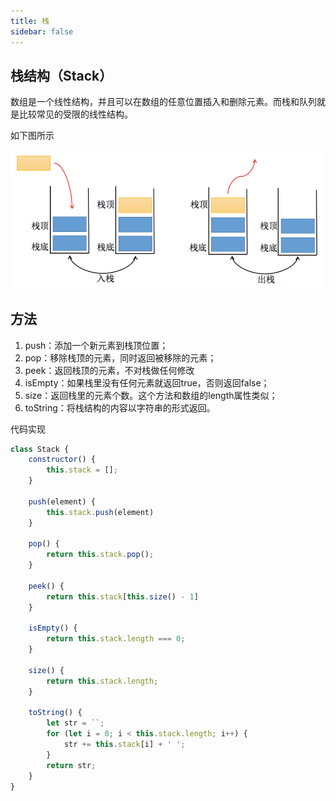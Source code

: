 ```yaml
---
title: 栈 
sidebar: false
---
```


## 栈结构（Stack）

数组是一个线性结构，并且可以在数组的任意位置插入和删除元素。而栈和队列就是比较常见的受限的线性结构。

如下图所示

![image](./images/stack.png)

## 方法

1. push：添加一个新元素到栈顶位置；
2. pop：移除栈顶的元素，同时返回被移除的元素；
3. peek：返回栈顶的元素，不对栈做任何修改
4. isEmpty：如果栈里没有任何元素就返回true，否则返回false；
5. size：返回栈里的元素个数。这个方法和数组的length属性类似；
6. toString：将栈结构的内容以字符串的形式返回。

代码实现

```js
class Stack {
    constructor() {
        this.stack = [];
    }

    push(element) {
        this.stack.push(element)
    }

    pop() {
        return this.stack.pop();
    }

    peek() {
        return this.stack[this.size() - 1]
    }

    isEmpty() {
        return this.stack.length === 0;
    }

    size() {
        return this.stack.length;
    }

    toString() {
        let str = ``;
        for (let i = 0; i < this.stack.length; i++) {
            str += this.stack[i] + ' ';
        }
        return str;
    }
}